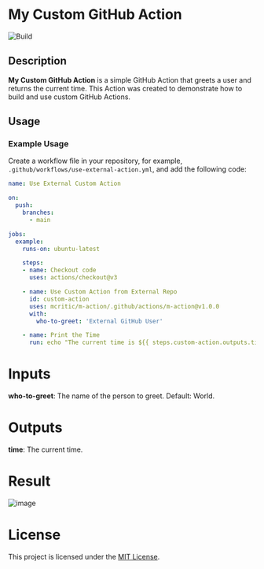 # My Custom GitHub Action

![Build](https://github.com/mcritic/m-action/actions/workflows/test-action.yml/badge.svg)

## Description

**My Custom GitHub Action** is a simple GitHub Action that greets a user and returns the current time. This Action was created to demonstrate how to build and use custom GitHub Actions.

## Usage

### Example Usage

Create a workflow file in your repository, for example, `.github/workflows/use-external-action.yml`, and add the following code:

```yaml
name: Use External Custom Action

on:
  push:
    branches:
      - main

jobs:
  example:
    runs-on: ubuntu-latest

    steps:
    - name: Checkout code
      uses: actions/checkout@v3

    - name: Use Custom Action from External Repo
      id: custom-action
      uses: mcritic/m-action/.github/actions/m-action@v1.0.0
      with:
        who-to-greet: 'External GitHub User'

    - name: Print the Time
      run: echo "The current time is ${{ steps.custom-action.outputs.time }}"
```

# Inputs
**who-to-greet**: The name of the person to greet. Default: World.
# Outputs
**time**: The current time.
# Result
![image](https://github.com/mcritic/m-action/assets/11994240/c4a5d190-04ad-4d56-a669-06cb7afffb1f)


# License
This project is licensed under the [MIT License](https://github.com/mcritic/m-action/blob/main/LICENSE).
